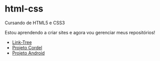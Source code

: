 # html-css
 Cursando de HTML5 e CSS3 

 Estou aprendendo a criar sites e agora vou gerenciar meus repositórios!

 <ul>
     <li><a href="https://arielsantos06.github.io/link-tree/" target="_blank">Link-Tree</a></li>
     <li><a href="https://arielsantos06.github.io/projeto-cordel/" target="_blank">Projeto Cordel</a></li>
     <li><a href="https://arielsantos06.github.io/projeto-android/" target="_blank">Projeto Android</a></li>
 </ul>

